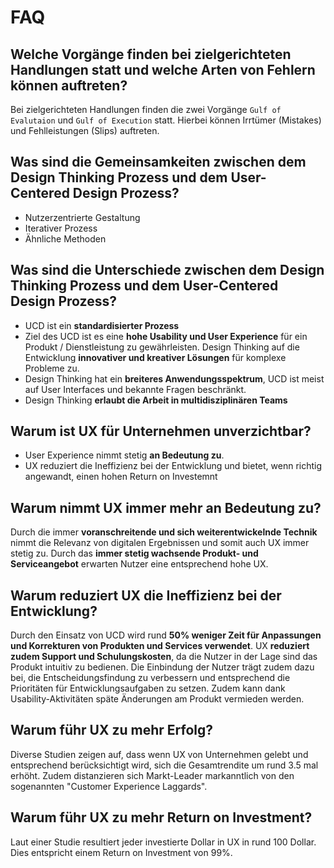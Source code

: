 # FAQ

## Welche Vorgänge finden bei zielgerichteten Handlungen statt und welche Arten von Fehlern können auftreten?
Bei zielgerichteten Handlungen finden die zwei Vorgänge `Gulf of Evalutaion` und `Gulf of Execution` statt.
Hierbei können Irrtümer (Mistakes) und Fehlleistungen (Slips) auftreten.

## Was sind die Gemeinsamkeiten zwischen dem Design Thinking Prozess und dem User-Centered Design Prozess?
* Nutzerzentrierte Gestaltung
* Iterativer Prozess
* Ähnliche Methoden

## Was sind die Unterschiede zwischen dem Design Thinking Prozess und dem User-Centered Design Prozess?
* UCD ist ein **standardisierter Prozess**
* Ziel des UCD ist es eine **hohe Usability und User Experience** für ein Produkt / Dienstleistung zu gewährleisten. Design Thinking auf die Entwicklung **innovativer und kreativer Lösungen** für komplexe Probleme zu.
* Design Thinking hat ein **breiteres Anwendungsspektrum**, UCD ist meist auf User Interfaces und bekannte Fragen beschränkt.
* Design Thinking **erlaubt die Arbeit in multidisziplinären Teams**

## Warum ist UX für Unternehmen unverzichtbar?
* User Experience nimmt stetig **an Bedeutung zu**.
* UX reduziert die Ineffizienz bei der Entwicklung und bietet, wenn richtig angewandt, einen hohen Return on Investemnt

## Warum nimmt UX immer mehr an Bedeutung zu?
Durch die immer **voranschreitende und sich weiterentwickelnde Technik** nimmt die Relevanz von digitalen Ergebnissen und somit auch UX immer stetig zu. Durch das **immer stetig wachsende Produkt- und Serviceangebot** erwarten Nutzer eine entsprechend hohe UX.

## Warum reduziert UX die Ineffizienz bei der Entwicklung?
Durch den Einsatz von UCD wird rund **50% weniger Zeit für Anpassungen und Korrekturen von Produkten und Services verwendet**. UX **reduziert zudem Support und Schulungskosten**, da die Nutzer in der Lage sind das Produkt intuitiv zu bedienen. Die Einbindung der Nutzer trägt zudem dazu bei, die Entscheidungsfindung zu verbessern und entsprechend die Prioritäten für Entwicklungsaufgaben zu setzen.
Zudem kann dank Usability-Aktivitäten späte Änderungen am Produkt vermieden werden.

## Warum führ UX zu mehr Erfolg?
Diverse Studien zeigen auf, dass wenn UX von Unternehmen gelebt und entsprechend berücksichtigt wird, sich die Gesamtrendite um rund 3.5 mal erhöht. Zudem distanzieren sich Markt-Leader markanntlich von den sogenannten "Customer Experience Laggards".

## Warum führ UX zu mehr Return on Investment?
Laut einer Studie resultiert jeder investierte Dollar in UX in rund 100 Dollar. Dies entspricht einem Return on Investment von 99%.

